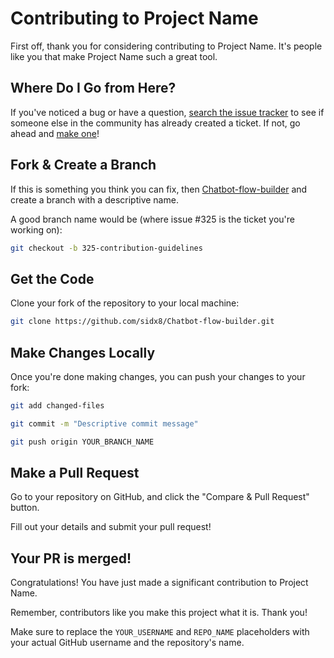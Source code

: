 # Contributing to Project Name

First off, thank you for considering contributing to Project Name. It's people like you that make Project Name such a great tool.

## Where Do I Go from Here?

If you've noticed a bug or have a question, [search the issue tracker](https://github.com/sidx8/Chatbot-flow-builder/issues) to see if someone else in the community has already created a ticket. If not, go ahead and [make one](https://github.com/sidx8/Chatbot-flow-builder/issues/new/choose)!

## Fork & Create a Branch

If this is something you think you can fix, then [Chatbot-flow-builder](https://github.com/sidx8/Chatbot-flow-builder.git) and create
a branch with a descriptive name. 

A good branch name would be (where issue #325 is the ticket you're working on):

```sh
git checkout -b 325-contribution-guidelines
```
## Get the Code
Clone your fork of the repository to your local machine:

```sh
git clone https://github.com/sidx8/Chatbot-flow-builder.git
```
## Make Changes Locally
Once you're done making changes, you can push your changes to your fork:

```sh
git add changed-files

git commit -m "Descriptive commit message"

git push origin YOUR_BRANCH_NAME
```
## Make a Pull Request
Go to your repository on GitHub, and click the "Compare & Pull Request" button.

Fill out your details and submit your pull request!

## Your PR is merged!
Congratulations! You have just made a significant contribution to Project Name.

Remember, contributors like you make this project what it is. Thank you!


Make sure to replace the `YOUR_USERNAME` and `REPO_NAME` placeholders with your actual GitHub username and the repository's name.
